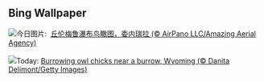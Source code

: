 ## Bing Wallpaper
![](https://www.bing.com/th?id=OHR.DragonWaterfall_ZH-CN9580105565_UHD.jpg&w=1000)今日图片: &nbsp;[丘伦梅鲁瀑布鸟瞰图，委内瑞拉 (© AirPano LLC/Amazing Aerial Agency)](https://www.bing.com/th?id=OHR.DragonWaterfall_ZH-CN9580105565_UHD.jpg)
<br><br/>
![](https://www.bing.com/th?id=OHR.OwlSiblings_EN-US2594321387_UHD.jpg&w=1000)Today: [Burrowing owl chicks near a burrow, Wyoming (© Danita Delimont/Getty Images)](https://www.bing.com/th?id=OHR.OwlSiblings_EN-US2594321387_UHD.jpg)
<br><br/>
